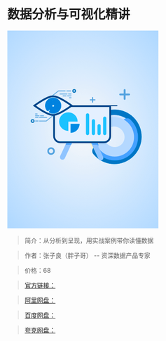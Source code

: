# 数据分析与可视化精讲

![img](../../assets/CgqCHl9_0NmAMyaWAACqslyY--A536.png)

> 简介：从分析到呈现，用实战案例带你读懂数据

> 作者：张子良（胖子哥） -- 资深数据产品专家

> 价格：68

> [官方链接：]()

> [阿里网盘：]()

> [百度网盘：]()

> [夸克网盘：]()
